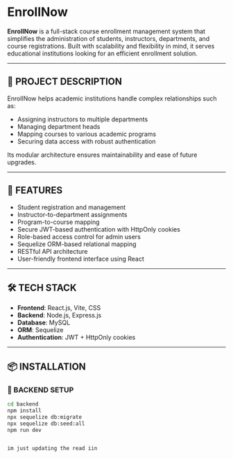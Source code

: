 # EnrollNow

**EnrollNow** is a full-stack course enrollment management system that simplifies the administration of students, instructors, departments, and course registrations. Built with scalability and flexibility in mind, it serves educational institutions looking for an efficient enrollment solution.

---

## 📘 PROJECT DESCRIPTION

EnrollNow helps academic institutions handle complex relationships such as:

- Assigning instructors to multiple departments
- Managing department heads
- Mapping courses to various academic programs
- Securing data access with robust authentication

Its modular architecture ensures maintainability and ease of future upgrades.

---

## 🚀 FEATURES

- Student registration and management  
- Instructor-to-department assignments  
- Program-to-course mapping  
- Secure JWT-based authentication with HttpOnly cookies  
- Role-based access control for admin users  
- Sequelize ORM-based relational mapping  
- RESTful API architecture  
- User-friendly frontend interface using React

---

## 🛠️ TECH STACK

- **Frontend**: React.js, Vite, CSS
- **Backend**: Node.js, Express.js  
- **Database**: MySQL  
- **ORM**: Sequelize  
- **Authentication**: JWT + HttpOnly cookies

---

## 📦 INSTALLATION

### 🔧 BACKEND SETUP

```bash
cd backend
npm install
npx sequelize db:migrate
npx sequelize db:seed:all
npm run dev


im just updating the read iin